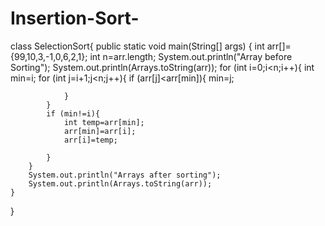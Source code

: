 # Insertion-Sort-
class SelectionSort{
    public static void main(String[] args) {
        int arr[]={99,10,3,-1,0,6,2,1};
        int n=arr.length;
        System.out.println("Array before Sorting");
        System.out.println(Arrays.toString(arr));
        for (int i=0;i<n;i++){
            int min=i;
            for (int j=i+1;j<n;j++){
                if (arr[j]<arr[min]){
                    min=j;

                }
            }
            if (min!=i){
                int temp=arr[min];
                arr[min]=arr[i];
                arr[i]=temp;

            }
        }
        System.out.println("Arrays after sorting");
        System.out.println(Arrays.toString(arr));
    }
}
